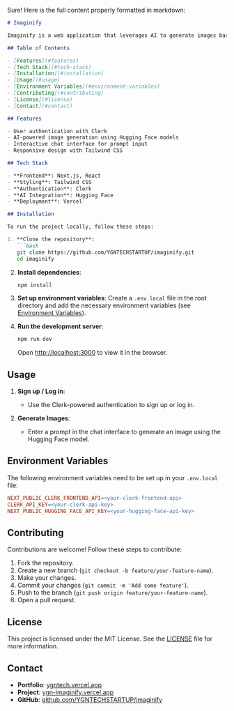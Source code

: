 Sure! Here is the full content properly formatted in markdown:

```markdown
# Imaginify

Imaginify is a web application that leverages AI to generate images based on user prompts. It uses Hugging Face models for AI image generation and Clerk for user authentication.

## Table of Contents

- [Features](#features)
- [Tech Stack](#tech-stack)
- [Installation](#installation)
- [Usage](#usage)
- [Environment Variables](#environment-variables)
- [Contributing](#contributing)
- [License](#license)
- [Contact](#contact)

## Features

- User authentication with Clerk
- AI-powered image generation using Hugging Face models
- Interactive chat interface for prompt input
- Responsive design with Tailwind CSS

## Tech Stack

- **Frontend**: Next.js, React
- **Styling**: Tailwind CSS
- **Authentication**: Clerk
- **AI Integration**: Hugging Face
- **Deployment**: Vercel

## Installation

To run the project locally, follow these steps:

1. **Clone the repository**:
   ```bash
   git clone https://github.com/YGNTECHSTARTUP/imaginify.git
   cd imaginify
   ```

2. **Install dependencies**:
   ```bash
   npm install
   ```

3. **Set up environment variables**:
   Create a `.env.local` file in the root directory and add the necessary environment variables (see [Environment Variables](#environment-variables)).

4. **Run the development server**:
   ```bash
   npm run dev
   ```
   Open [http://localhost:3000](http://localhost:3000) to view it in the browser.

## Usage

1. **Sign up / Log in**:
   - Use the Clerk-powered authentication to sign up or log in.

2. **Generate Images**:
   - Enter a prompt in the chat interface to generate an image using the Hugging Face model.

## Environment Variables

The following environment variables need to be set up in your `.env.local` file:

```makefile
NEXT_PUBLIC_CLERK_FRONTEND_API=<your-clerk-frontend-api>
CLERK_API_KEY=<your-clerk-api-key>
NEXT_PUBLIC_HUGGING_FACE_API_KEY=<your-hugging-face-api-key>
```

## Contributing

Contributions are welcome! Follow these steps to contribute:

1. Fork the repository.
2. Create a new branch (`git checkout -b feature/your-feature-name`).
3. Make your changes.
4. Commit your changes (`git commit -m 'Add some feature'`).
5. Push to the branch (`git push origin feature/your-feature-name`).
6. Open a pull request.

## License

This project is licensed under the MIT License. See the [LICENSE](LICENSE) file for more information.

## Contact

- **Portfolio**: [ygntech.vercel.app](https://ygntech.vercel.app/)
- **Project**: [ygn-imaginify.vercel.app](https://ygn-imaginify.vercel.app/)
- **GitHub**: [github.com/YGNTECHSTARTUP/imaginify](https://github.com/YGNTECHSTARTUP/imaginify/)
```


